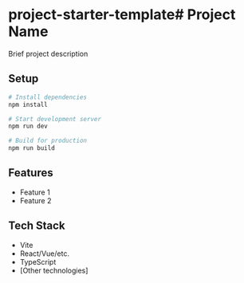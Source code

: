 # project-starter-template# Project Name

Brief project description

## Setup

```bash
# Install dependencies
npm install

# Start development server
npm run dev

# Build for production
npm run build
```

## Features

- Feature 1
- Feature 2

## Tech Stack

- Vite
- React/Vue/etc.
- TypeScript
- [Other technologies]
